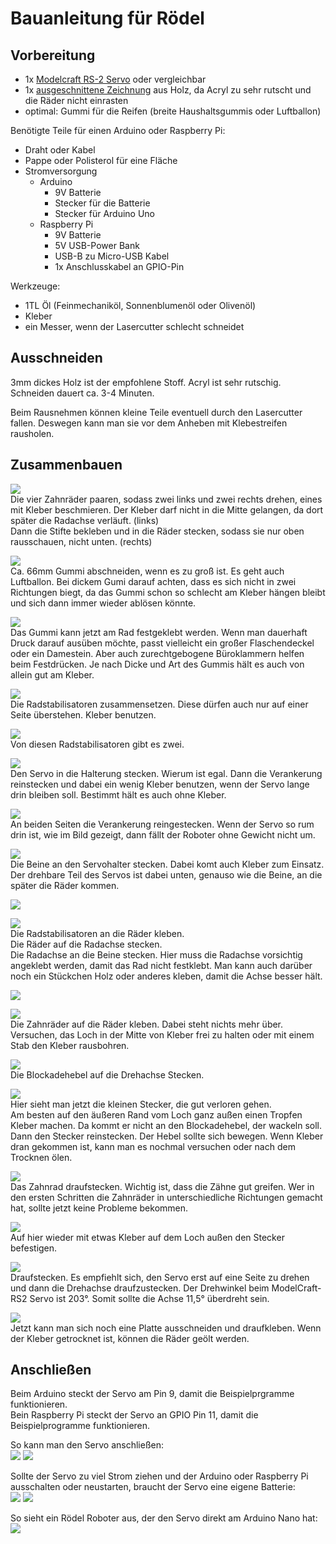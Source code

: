 Bauanleitung für Rödel
======================

Vorbereitung
------------

- 1x [Modelcraft RS-2 Servo](../../equipment/motoren/Modelcraft_RS-2.md) oder vergleichbar
- 1x [ausgeschnittene Zeichnung](../roedel.svg) aus Holz, da Acryl zu sehr rutscht und die Räder nicht einrasten
- optimal: Gummi für die Reifen (breite Haushaltsgummis oder Luftballon)

Benötigte Teile für einen Arduino oder Raspberry Pi:

- Draht oder Kabel
- Pappe oder Polisterol für eine Fläche
- Stromversorgung
 	- Arduino
		- 9V Batterie
		- Stecker für die Batterie
		- Stecker für Arduino Uno
	- Raspberry Pi
		- 9V Batterie
		- 5V USB-Power Bank
		- USB-B zu Micro-USB Kabel
		- 1x Anschlusskabel an GPIO-Pin

Werkzeuge:

- 1TL Öl (Feinmechaniköl, Sonnenblumenöl oder Olivenöl)
- Kleber
- ein Messer, wenn der Lasercutter schlecht schneidet

Ausschneiden
------------

3mm dickes Holz ist der empfohlene Stoff. Acryl ist sehr rutschig. Schneiden dauert ca. 3-4 Minuten.

Beim Rausnehmen können kleine Teile eventuell durch den Lasercutter fallen. Deswegen kann man sie vor dem Anheben mit Klebestreifen rausholen.

Zusammenbauen
-------------

![](bilder/01.jpg)  
Die vier Zahnräder paaren, sodass zwei links und zwei rechts drehen, eines mit Kleber beschmieren. Der Kleber darf nicht in die Mitte gelangen, da dort später die Radachse verläuft. (links)  
Dann die Stifte bekleben und in die Räder stecken, sodass sie nur oben rausschauen, nicht unten. (rechts)




![](bilder/02.jpg)  
Ca. 66mm Gummi abschneiden, wenn es zu groß ist. Es geht auch Luftballon. Bei dickem Gumi darauf achten, dass es sich nicht in zwei Richtungen biegt, da das Gummi schon so schlecht am Kleber hängen bleibt und sich dann immer wieder ablösen könnte.



![](bilder/04.jpg)  
Das Gummi kann jetzt am Rad festgeklebt werden. Wenn man dauerhaft Druck darauf ausüben möchte, passt vielleicht ein großer Flaschendeckel oder ein Damestein. Aber auch zurechtgebogene Büroklammern helfen beim Festdrücken. Je nach Dicke und Art des Gummis hält es auch von allein gut am Kleber.



![](bilder/06.jpg)  
Die Radstabilisatoren zusammensetzen. Diese dürfen auch nur auf einer Seite überstehen. Kleber benutzen.



![](bilder/07.jpg)  
Von diesen Radstabilisatoren gibt es zwei.



![](bilder/10.jpg)  
Den Servo in die Halterung stecken. Wierum ist egal. Dann die Verankerung reinstecken und dabei ein wenig Kleber benutzen, wenn der Servo lange drin bleiben soll. Bestimmt hält es auch ohne Kleber.



![](bilder/09.jpg)  
An beiden Seiten die Verankerung reingestecken. Wenn der Servo so rum drin ist, wie im Bild gezeigt, dann fällt der Roboter ohne Gewicht nicht um.




![](bilder/11.jpg)  
Die Beine an den Servohalter stecken. Dabei komt auch Kleber zum Einsatz. Der drehbare Teil des Servos ist dabei unten, genauso wie die Beine, an die später die Räder kommen.




![](bilder/12.jpg)  





![](bilder/13.jpg)  
Die Radstabilisatoren an die Räder kleben.  
Die Räder auf die Radachse stecken.   
Die Radachse an die Beine stecken. Hier muss die Radachse vorsichtig angeklebt werden, damit das Rad nicht festklebt. Man kann auch darüber noch ein Stückchen Holz oder anderes kleben, damit die Achse besser hält.



![](bilder/14.jpg)  



![](bilder/15.jpg)  
Die Zahnräder auf die Räder kleben. Dabei steht nichts mehr über. Versuchen, das Loch in der Mitte von Kleber frei zu halten oder mit einem Stab den Kleber rausbohren.




![](bilder/16.jpg)  
Die Blockadehebel auf die Drehachse Stecken. 



![](bilder/17.jpg)  
Hier sieht man jetzt die kleinen Stecker, die gut verloren gehen.  
Am besten auf den äußeren Rand vom Loch ganz außen einen Tropfen Kleber machen. Da kommt er nicht an den Blockadehebel, der wackeln soll. Dann den Stecker reinstecken. Der Hebel sollte sich bewegen. Wenn Kleber dran gekommen ist, kann man es nochmal versuchen oder nach dem Trocknen ölen.



![](bilder/19.jpg)  
Das Zahnrad draufstecken. Wichtig ist, dass die Zähne gut greifen. Wer in den ersten Schritten die Zahnräder in unterschiedliche Richtungen gemacht hat, sollte jetzt keine Probleme bekommen.



![](bilder/18.jpg)  
Auf hier wieder mit etwas Kleber auf dem Loch außen den Stecker befestigen.



![](bilder/21.jpg)  
Draufstecken. Es empfiehlt sich, den Servo erst auf eine Seite zu drehen und dann die Drehachse draufzustecken. Der Drehwinkel beim ModelCraft-RS2 Servo ist 203°. Somit sollte die Achse 11,5° überdreht sein. 





![](bilder/22.jpg)  
Jetzt kann man sich noch eine Platte ausschneiden und draufkleben. Wenn der Kleber getrocknet ist, können die Räder geölt werden.




Anschließen
-----------

Beim Arduino steckt der Servo am Pin 9, damit die Beispielprgramme funktionieren.  
Bein Raspberry Pi steckt der Servo an GPIO Pin 11, damit die Beispielprogramme funktionieren.

So kann man den Servo anschließen:  
![](bilder/Arduino_eine_Batterie_Steckplatine.png)
![](bilder/RaspberryPi_eine_Batterie_Steckplatine.png)

Sollte der Servo zu viel Strom ziehen und der Arduino oder Raspberry Pi ausschalten oder neustarten, braucht der Servo eine eigene Batterie:  
![](bilder/Arduino_zwei_Batterien_Steckplatine.png)
![](bilder/RaspberryPi_zwei_Batterien_Steckplatine.png)

So sieht ein Rödel Roboter aus, der den Servo direkt am Arduino Nano hat:  
![](bilder/ArduinoFertig.jpg)







